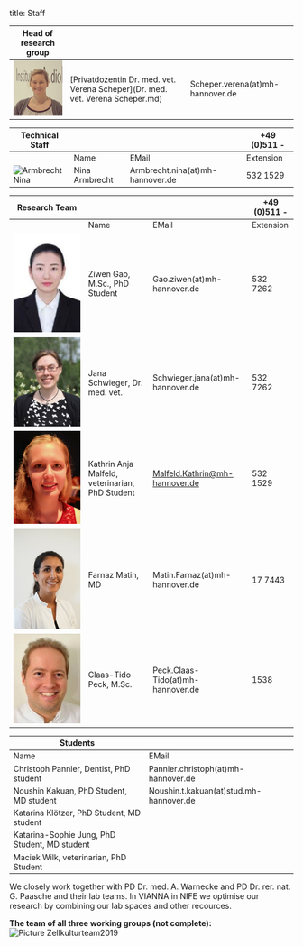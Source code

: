 title: Staff

|Head of research group|        |   |
|--------------|:---------------|----|
|![Picture Verena Scheper](Verena.jpg) |[Privatdozentin Dr. med. vet. Verena Scheper](Dr. med. vet. Verena Scheper.md)|	Scheper.verena(at)mh-hannover.de|   


|Technical Staff|                     |      |    +49 (0)511 -  |
|--------------|:---------------------|------|-----|
|   |Name| EMail|Extension|
|![Armbrecht Nina](Nina.png) | Nina Armbrecht	|	Armbrecht.nina(at)mh-hannover.de     | 532 1529|

|Research Team  |    |  | +49 (0)511 - |
|---------|:------|------|-----|
|   |Name| EMail|Extension|
|![Image Ziwen Gao](Ziwen.jpg)  | Ziwen Gao, M.Sc., PhD Student  	|	Gao.ziwen(at)mh-hannover.de | 532 7262|
| ![Image Jana Schwieger](Schwieger.jpg) |Jana Schwieger, Dr. med. vet. | Schwieger.jana(at)mh-hannover.de|532 7262|
| ![Image Kathrin Anja Malfeld](Malfeld.jpg)  | Kathrin Anja Malfeld, veterinarian, PhD Student |  Malfeld.Kathrin@mh-hannover.de |532 1529 |
|    ![Image Farnaz Matin](Matin.JPG) |  Farnaz Matin, MD|	Matin.Farnaz(at)mh-hannover.de| 17 7443|   
|    ![Image Claas-Tido Peck](Claas.jpg) |  Claas-Tido Peck, M.Sc.|	Peck.Claas-Tido(at)mh-hannover.de| 1538| 




|  Students   ||
|-----------|-------------|
|Name| EMail|
|Christoph Pannier, Dentist, PhD student|Pannier.christoph(at)mh-hannover.de|
|Noushin Kakuan, PhD Student, MD student|Noushin.t.kakuan(at)stud.mh-hannover.de|
|Katarina Klötzer, PhD Student, MD student|
|Katarina-Sophie Jung, PhD Student, MD student|
|Maciek Wilk, veterinarian, PhD Student|





We closely work together with PD Dr. med. A. Warnecke and PD Dr. rer. nat. G. Paasche and their lab teams. In VIANNA in NIFE we optimise our research by combining our lab spaces and other recources. 

**The team of all three working groups (not complete):** 
![Picture Zellkulturteam2019](Zellkulturteam2019.jpg)  
